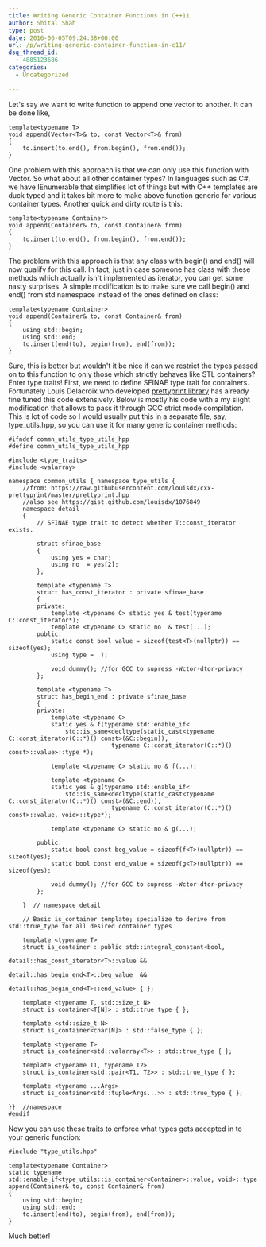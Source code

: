 ```yaml
---
title: Writing Generic Container Functions in C++11
author: Shital Shah
type: post
date: 2016-06-05T09:24:38+00:00
url: /p/writing-generic-container-function-in-c11/
dsq_thread_id:
  - 4885123686
categories:
  - Uncategorized

---
```

Let's say we want to write function to append one vector to another. It can be done like,

<pre class="code-block"><code>template&lt;typename T&gt;
void append(Vector&lt;T&gt;& to, const Vector&lt;T&gt;& from)
{
    to.insert(to.end(), from.begin(), from.end());
}
</code></pre>

One problem with this approach is that we can only use this function with Vector. So what about all other container types? In languages such as C#, we have IEnumerable<T> that simplifies lot of things but with C++ templates are duck typed and it takes bit more to make above function generic for various container types. Another quick and dirty route is this:

<pre class="code-block"><code>template&lt;typename Container&gt;
void append(Container& to, const Container& from)
{
    to.insert(to.end(), from.begin(), from.end());
}
</code></pre>

The problem with this approach is that any class with begin() and end() will now qualify for this call. In fact, just in case someone has class with these methods which actually isn't implemented as iterator, you can get some nasty surprises. A simple modification is to make sure we call begin() and end() from std namespace instead of the ones defined on class:

<pre class="code-block"><code>template&lt;typename Container&gt;
void append(Container& to, const Container& from)
{
    using std::begin;
    using std::end;
    to.insert(end(to), begin(from), end(from));
}
</code></pre>

Sure, this is better but wouldn't it be nice if can we restrict the types passed on to this function to only those which strictly behaves like STL containers? Enter type traits! First, we need to define SFINAE type trait for containers. Fortunately Louis Delacroix who developed [prettyprint library][1] has already fine tuned this code extensively. Below is mostly his code with a my slight modification that allows to pass it through GCC strict mode compilation. This is lot of code so I would usually put this in a separate file, say, type_utils.hpp, so you can use it for many generic container methods:

<pre class="code-block"><code>#ifndef commn_utils_type_utils_hpp
#define commn_utils_type_utils_hpp

#include &lt;type_traits&gt;
#include &lt;valarray&gt;

namespace common_utils { namespace type_utils {
	//from: https://raw.githubusercontent.com/louisdx/cxx-prettyprint/master/prettyprint.hpp
	//also see https://gist.github.com/louisdx/1076849
    namespace detail
    {
        // SFINAE type trait to detect whether T::const_iterator exists.

        struct sfinae_base
        {
            using yes = char;
            using no  = yes[2];
        };

        template &lt;typename T&gt;
        struct has_const_iterator : private sfinae_base
        {
        private:
            template &lt;typename C&gt; static yes & test(typename C::const_iterator*);
            template &lt;typename C&gt; static no  & test(...);
        public:
            static const bool value = sizeof(test&lt;T&gt;(nullptr)) == sizeof(yes);
            using type =  T;

            void dummy(); //for GCC to supress -Wctor-dtor-privacy
        };

        template &lt;typename T&gt;
        struct has_begin_end : private sfinae_base
        {
        private:
            template &lt;typename C&gt;
            static yes & f(typename std::enable_if&lt;
                std::is_same&lt;decltype(static_cast&lt;typename C::const_iterator(C::*)() const&gt;(&C::begin)),
                             typename C::const_iterator(C::*)() const&gt;::value&gt;::type *);

            template &lt;typename C&gt; static no & f(...);

            template &lt;typename C&gt;
            static yes & g(typename std::enable_if&lt;
                std::is_same&lt;decltype(static_cast&lt;typename C::const_iterator(C::*)() const&gt;(&C::end)),
                             typename C::const_iterator(C::*)() const&gt;::value, void&gt;::type*);

            template &lt;typename C&gt; static no & g(...);

        public:
            static bool const beg_value = sizeof(f&lt;T&gt;(nullptr)) == sizeof(yes);
            static bool const end_value = sizeof(g&lt;T&gt;(nullptr)) == sizeof(yes);

            void dummy(); //for GCC to supress -Wctor-dtor-privacy
        };

    }  // namespace detail

    // Basic is_container template; specialize to derive from std::true_type for all desired container types

    template &lt;typename T&gt;
    struct is_container : public std::integral_constant&lt;bool,
                                                        detail::has_const_iterator&lt;T&gt;::value &&
                                                        detail::has_begin_end&lt;T&gt;::beg_value  &&
                                                        detail::has_begin_end&lt;T&gt;::end_value&gt; { };

    template &lt;typename T, std::size_t N&gt;
    struct is_container&lt;T[N]&gt; : std::true_type { };

    template &lt;std::size_t N&gt;
    struct is_container&lt;char[N]&gt; : std::false_type { };

    template &lt;typename T&gt;
    struct is_container&lt;std::valarray&lt;T&gt;&gt; : std::true_type { };

    template &lt;typename T1, typename T2&gt;
    struct is_container&lt;std::pair&lt;T1, T2&gt;&gt; : std::true_type { };

    template &lt;typename ...Args&gt;
    struct is_container&lt;std::tuple&lt;Args...&gt;&gt; : std::true_type { };

}}	//namespace
#endif
</code></pre>

Now you can use these traits to enforce what types gets accepted in to your generic function:

<pre class="code-block"><code>#include "type_utils.hpp"

template&lt;typename Container&gt;
static typename std::enable_if&lt;type_utils::is_container&lt;Container&gt;::value, void&gt;::type
append(Container& to, const Container& from)
{
    using std::begin;
    using std::end;
    to.insert(end(to), begin(from), end(from));
}</code></pre>

Much better!

 [1]: http://louisdx.github.io/cxx-prettyprint/